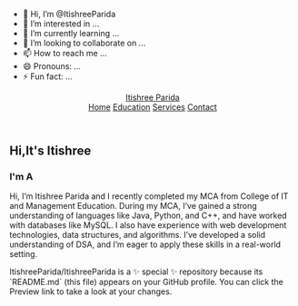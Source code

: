 - 👋 Hi, I’m @ItishreeParida
- 👀 I’m interested in ...
- 🌱 I’m currently learning ...
- 💞️ I’m looking to collaborate on ...
- 📫 How to reach me ...
- 😄 Pronouns: ...
- ⚡ Fun fact: ...

<!DOCTYPE html>
<html>
    <head>
        <meta charset="UTF-8">
        <meta name="viewport" content="width=device-width,initial-scale=1.0">
        <title>portfolio website</title>
        <link rel="stylesheet" href="style2.css">
        <link href='https://unpkg.com/boxicons@2.1.4/css/boxicons.min.css' rel='stylesheet'>
    </head>
    <body>
        <header class="header">
            <a href="#home" class="logo" >Itishree
            <span>Parida</span></a>
            <i class='bx bx-menu' id="menu-icon"></i>
            <nav class ="navbar">
                <a href="#home" class="active">Home</a>
                <a href="#education">Education</a>
                <a href="#services">Services</a>
                <a href="#contact">Contact</a>
            </nav>
        </header>  
        <section class="home" id="home">
            <div class="home-content">
                <h1>Hi,It's <span>Itishree</span></h1>
                <h3 class="text-animation">I'm A <span></span></h3>
                <p>Hi, I’m Itishree Parida and I recently completed my MCA from College of IT and Management Education. During my MCA, I’ve gained a strong understanding of languages like Java, Python, and C++, and have worked with databases like MySQL. I also have experience with web development technologies, data structures, and algorithms. I’ve developed a solid understanding of DSA, and I’m eager to apply these skills in a real-world setting.</p>
            </div>
        </section>
    </body>
</html>
ItishreeParida/ItishreeParida is a ✨ special ✨ repository because its `README.md` (this file) appears on your GitHub profile.
You can click the Preview link to take a look at your changes.


